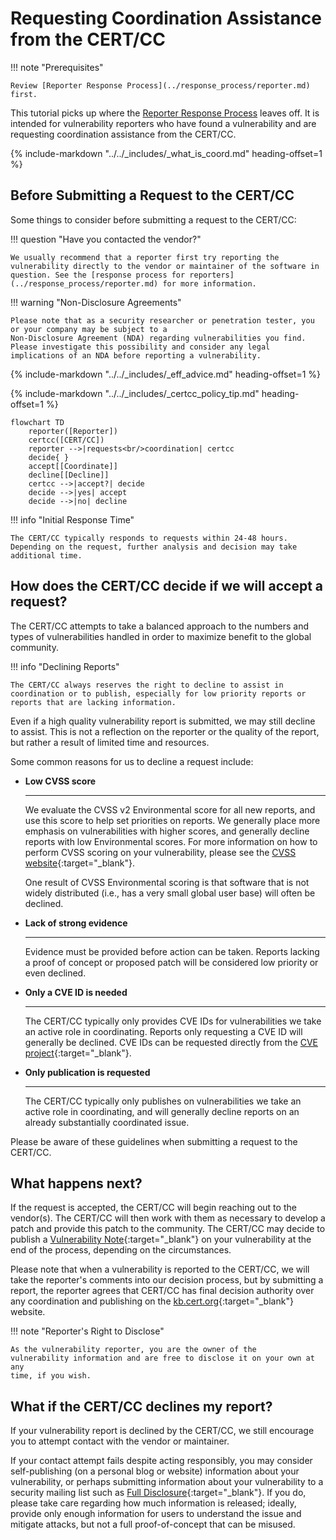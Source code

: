# Requesting Coordination Assistance from the CERT/CC

!!! note "Prerequisites"

    Review [Reporter Response Process](../response_process/reporter.md) first.

This tutorial picks up where the [Reporter Response Process](../response_process/reporter.md) leaves off.
It is intended for vulnerability reporters who have found a vulnerability and are requesting coordination assistance from the CERT/CC.

{% include-markdown "../../_includes/_what_is_coord.md" heading-offset=1 %}

## Before Submitting a Request to the CERT/CC

Some things to consider before submitting a request to the CERT/CC:

!!! question "Have you contacted the vendor?"

    We usually recommend that a reporter first try reporting the
    vulnerability directly to the vendor or maintainer of the software in
    question. See the [response process for reporters](../response_process/reporter.md) for more information.

!!! warning "Non-Disclosure Agreements"

    Please note that as a security researcher or penetration tester, you or your company may be subject to a 
    Non-Disclosure Agreement (NDA) regarding vulnerabilities you find.
    Please investigate this possibility and consider any legal implications of an NDA before reporting a vulnerability.

{% include-markdown "../../_includes/_eff_advice.md" heading-offset=1 %}

{% include-markdown "../../_includes/_certcc_policy_tip.md" heading-offset=1 %}

```mermaid
flowchart TD
    reporter([Reporter])
    certcc([CERT/CC])
    reporter -->|requests<br/>coordination| certcc
    decide{ }
    accept[[Coordinate]]
    decline[[Decline]]
    certcc -->|accept?| decide
    decide -->|yes| accept
    decide -->|no| decline
```

!!! info "Initial Response Time"

    The CERT/CC typically responds to requests within 24-48 hours. Depending on the request, further analysis and decision may take additional time.

## How does the CERT/CC decide if we will accept a request?

The CERT/CC attempts to take a balanced approach to the
numbers and types of vulnerabilities handled in order to maximize
benefit to the global community.

!!! info "Declining Reports"

    The CERT/CC always reserves the right to decline to assist in coordination or to publish, especially for low priority reports or reports that are lacking information.

Even if a high quality vulnerability report is submitted, we may still
decline to assist. This is not a reflection on the reporter or the
quality of the report, but rather a result of limited time and
resources.

Some common reasons for us to decline a request include:

<div class="grid cards" markdown>

- **Low CVSS score**

    ---
    We evaluate the CVSS v2 Environmental score for all new reports,
    and use this score to help set priorities on reports. We
    generally place more emphasis on vulnerabilities with higher
    scores, and generally decline reports with low Environmental
    scores. For more information on how to perform CVSS scoring on
    your vulnerability, please see the [CVSS website](http://www.first.org/cvss){:target="_blank"}.

    One result of CVSS Environmental scoring is that software that
    is not widely distributed (i.e., has a very small global user
    base) will often be declined.

- **Lack of strong evidence**

    ---
    Evidence must be provided before action can be taken. Reports
    lacking a proof of concept or proposed patch will be considered
    low priority or even declined.

- **Only a CVE ID is needed**

    ---
    The CERT/CC typically only provides CVE IDs for vulnerabilities
    we take an active role in coordinating. Reports only requesting
    a CVE ID will generally be declined. CVE IDs can be requested
    directly from the [CVE project](https://www.cve.org/ReportRequest/ReportRequestForNonCNAs){:target="_blank"}.

- **Only publication is requested**

    ---
    The CERT/CC typically only publishes on vulnerabilities we take
    an active role in coordinating, and will generally decline
    reports on an already substantially coordinated issue.

</div>

Please be aware of these guidelines when submitting a request to the
CERT/CC.

## What happens next?

If the request is accepted, the CERT/CC will begin reaching out to the
vendor(s). The CERT/CC will then work with them as necessary to develop
a patch and provide this patch to the community. The CERT/CC may decide
to publish a [Vulnerability Note](https://www.kb.cert.org/vuls){:target="_blank"} on your vulnerability at the end of the
process, depending on the circumstances.

Please note that when a vulnerability is reported to the CERT/CC, we
will take the reporter's comments into our decision process, but by
submitting a report, the reporter agrees that CERT/CC has final decision
authority over any coordination and publishing on the [kb.cert.org](https://www.kb.cert.org){:target="_blank"}
website.

!!! note "Reporter's Right to Disclose"

    As the vulnerability reporter, you are the owner of the
    vulnerability information and are free to disclose it on your own at any
    time, if you wish.

## What if the CERT/CC declines my report?

If your vulnerability report is declined by the CERT/CC, we still
encourage you to attempt contact with the vendor or maintainer.

If your contact attempt fails despite acting responsibly, you may
consider self-publishing (on a personal blog or website) information
about your vulnerability, or perhaps submitting information about your
vulnerability to a security mailing list such as
[Full Disclosure](http://seclists.org/fulldisclosure/){:target="_blank"}.  If you do, please take care regarding how much
information is released; ideally, provide only enough information for
users to understand the issue and mitigate attacks, but not a full
proof-of-concept that can be misused.
